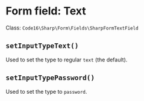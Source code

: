 # Form field: Text

Class: `Code16\Sharp\Form\Fields\SharpFormTextField`


## `setInputTypeText()`

Used to set the type to regular `text` (the default).

## `setInputTypePassword()`

Used to set the type to `password`.